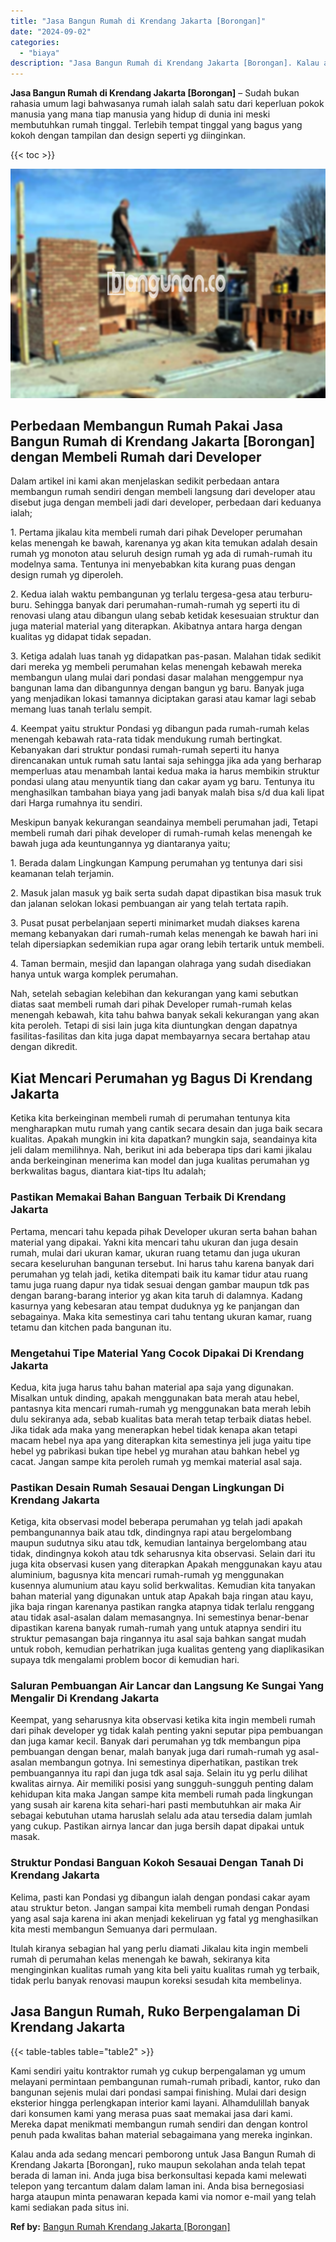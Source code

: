 ```yaml
---
title: "Jasa Bangun Rumah di Krendang Jakarta [Borongan]"
date: "2024-09-02"
categories: 
  - "biaya"
description: "Jasa Bangun Rumah di Krendang Jakarta [Borongan]. Kalau anda ada sedang mencari pemborong untuk Jasa Bangun Rumah di Krendang Jakarta [Borongan], ruko maup..."
---
```


**Jasa Bangun Rumah di Krendang Jakarta \[Borongan\]** – Sudah bukan rahasia umum lagi bahwasanya rumah ialah salah satu dari keperluan pokok manusia yang mana tiap manusia yang hidup di dunia ini meski membutuhkan rumah tinggal. Terlebih tempat tinggal yang bagus yang kokoh dengan tampilan dan design seperti yg diinginkan.

{{< toc >}}

![Jasa Bangun Rumah di Krendang Jakarta [Borongan]](/images/borong-bangunan-23.png)

## Perbedaan Membangun Rumah Pakai Jasa Bangun Rumah di Krendang Jakarta \[Borongan\] dengan Membeli Rumah dari Developer

Dalam artikel ini kami akan menjelaskan sedikit perbedaan antara membangun rumah sendiri dengan membeli langsung dari developer atau disebut juga dengan membeli jadi dari developer, perbedaan dari keduanya ialah;

1\. Pertama jikalau kita membeli rumah dari pihak Developer perumahan kelas menengah ke bawah, karenanya yg akan kita temukan adalah desain rumah yg monoton atau seluruh design rumah yg ada di rumah-rumah itu modelnya sama. Tentunya ini menyebabkan kita kurang puas dengan design rumah yg diperoleh.

2\. Kedua ialah waktu pembangunan yg terlalu tergesa-gesa atau terburu-buru. Sehingga banyak dari perumahan-rumah-rumah yg seperti itu di renovasi ulang atau dibangun ulang sebab ketidak kesesuaian struktur dan juga material material yang diterapkan. Akibatnya antara harga dengan kualitas yg didapat tidak sepadan.

3\. Ketiga adalah luas tanah yg didapatkan pas-pasan. Malahan tidak sedikit dari mereka yg membeli perumahan kelas menengah kebawah mereka membangun ulang mulai dari pondasi dasar malahan menggempur nya bangunan lama dan dibangunnya dengan bangun yg baru. Banyak juga yang menjadikan lokasi tamannya diciptakan garasi atau kamar lagi sebab memang luas tanah terlalu sempit.

4\. Keempat yaitu struktur Pondasi yg dibangun pada rumah-rumah kelas menengah kebawah rata-rata tidak mendukung rumah bertingkat. Kebanyakan dari struktur pondasi rumah-rumah seperti itu hanya direncanakan untuk rumah satu lantai saja sehingga jika ada yang berharap memperluas atau menambah lantai kedua maka ia harus membikin struktur pondasi ulang atau menyuntik tiang dan cakar ayam yg baru. Tentunya itu menghasilkan tambahan biaya yang jadi banyak malah bisa s/d dua kali lipat dari Harga rumahnya itu sendiri.

Meskipun banyak kekurangan seandainya membeli perumahan jadi, Tetapi membeli rumah dari pihak developer di rumah-rumah kelas menengah ke bawah juga ada keuntungannya yg diantaranya yaitu;

1\. Berada dalam Lingkungan Kampung perumahan yg tentunya dari sisi keamanan telah terjamin.

2\. Masuk jalan masuk yg baik serta sudah dapat dipastikan bisa masuk truk dan jalanan selokan lokasi pembuangan air yang telah tertata rapih.

3\. Pusat pusat perbelanjaan seperti minimarket mudah diakses karena memang kebanyakan dari rumah-rumah kelas menengah ke bawah hari ini telah dipersiapkan sedemikian rupa agar orang lebih tertarik untuk membeli.

4\. Taman bermain, mesjid dan lapangan olahraga yang sudah disediakan hanya untuk warga komplek perumahan.

Nah, setelah sebagian kelebihan dan kekurangan yang kami sebutkan diatas saat membeli rumah dari pihak Developer rumah-rumah kelas menengah kebawah, kita tahu bahwa banyak sekali kekurangan yang akan kita peroleh. Tetapi di sisi lain juga kita diuntungkan dengan dapatnya fasilitas-fasilitas dan kita juga dapat membayarnya secara bertahap atau dengan dikredit.

## Kiat Mencari Perumahan yg Bagus Di Krendang Jakarta

Ketika kita berkeinginan membeli rumah di perumahan tentunya kita mengharapkan mutu rumah yang cantik secara desain dan juga baik secara kualitas. Apakah mungkin ini kita dapatkan? mungkin saja, seandainya kita jeli dalam memilihnya. Nah, berikut ini ada beberapa tips dari kami jikalau anda berkeinginan menerima kan model dan juga kualitas perumahan yg berkwalitas bagus, diantara kiat-tips Itu adalah;

### Pastikan Memakai Bahan Banguan Terbaik Di Krendang Jakarta

Pertama, mencari tahu kepada pihak Developer ukuran serta bahan bahan material yang dipakai. Yakni kita mencari tahu ukuran dan juga desain rumah, mulai dari ukuran kamar, ukuran ruang tetamu dan juga ukuran secara keseluruhan bangunan tersebut. Ini harus tahu karena banyak dari perumahan yg telah jadi, ketika ditempati baik itu kamar tidur atau ruang tamu juga ruang dapur nya tidak sesuai dengan gambar maupun tdk pas dengan barang-barang interior yg akan kita taruh di dalamnya. Kadang kasurnya yang kebesaran atau tempat duduknya yg ke panjangan dan sebagainya. Maka kita semestinya cari tahu tentang ukuran kamar, ruang tetamu dan kitchen pada bangunan itu.

### Mengetahui Tipe Material Yang Cocok Dipakai Di Krendang Jakarta

Kedua, kita juga harus tahu bahan material apa saja yang digunakan. Misalkan untuk dinding, apakah menggunakan bata merah atau hebel, pantasnya kita mencari rumah-rumah yg menggunakan bata merah lebih dulu sekiranya ada, sebab kualitas bata merah tetap terbaik diatas hebel. Jika tidak ada maka yang menerapkan hebel tidak kenapa akan tetapi macam hebel nya apa yang diterapkan kita semestinya jeli juga yaitu tipe hebel yg pabrikasi bukan tipe hebel yg murahan atau bahkan hebel yg cacat. Jangan sampe kita peroleh rumah yg memkai material asal saja.

### Pastikan Desain Rumah Sesauai Dengan Lingkungan Di Krendang Jakarta

Ketiga, kita observasi model beberapa perumahan yg telah jadi apakah pembangunannya baik atau tdk, dindingnya rapi atau bergelombang maupun sudutnya siku atau tdk, kemudian lantainya bergelombang atau tidak, dindingnya kokoh atau tdk seharusnya kita observasi. Selain dari itu juga kita observasi kusen yang diterapkan Apakah menggunakan kayu atau aluminium, bagusnya kita mencari rumah-rumah yg menggunakan kusennya alumunium atau kayu solid berkwalitas. Kemudian kita tanyakan bahan material yang digunakan untuk atap Apakah baja ringan atau kayu, jika baja ringan karenanya pastikan rangka atapnya tidak terlalu renggang atau tidak asal-asalan dalam memasangnya. Ini semestinya benar-benar dipastikan karena banyak rumah-rumah yang untuk atapnya sendiri itu struktur pemasangan baja ringannya itu asal saja bahkan sangat mudah untuk roboh, kemudian perhatrikan juga kualitas genteng yang diaplikasikan supaya tdk mengalami problem bocor di kemudian hari.

### Saluran Pembuangan Air Lancar dan Langsung Ke Sungai Yang Mengalir Di Krendang Jakarta

Keempat, yang seharusnya kita observasi ketika kita ingin membeli rumah dari pihak developer yg tidak kalah penting yakni seputar pipa pembuangan dan juga kamar kecil. Banyak dari perumahan yg tdk membangun pipa pembuangan dengan benar, malah banyak juga dari rumah-rumah yg asal-asalan membangun gotnya. Ini semestinya diperhatikan, pastikan trek pembuangannya itu rapi dan juga tdk asal saja. Selain itu yg perlu dilihat kwalitas airnya. Air memiliki posisi yang sungguh-sungguh penting dalam kehidupan kita maka Jangan sampe kita membeli rumah pada lingkungan yang susah air karena kita sehari-hari pasti membutuhkan air maka Air sebagai kebutuhan utama haruslah selalu ada atau tersedia dalam jumlah yang cukup. Pastikan airnya lancar dan juga bersih dapat dipakai untuk masak.

### Struktur Pondasi Banguan Kokoh Sesauai Dengan Tanah Di Krendang Jakarta

Kelima, pasti kan Pondasi yg dibangun ialah dengan pondasi cakar ayam atau struktur beton. Jangan sampai kita membeli rumah dengan Pondasi yang asal saja karena ini akan menjadi kekeliruan yg fatal yg menghasilkan kita mesti membangun Semuanya dari permulaan.

Itulah kiranya sebagian hal yang perlu diamati Jikalau kita ingin membeli rumah di perumahan kelas menengah ke bawah, sekiranya kita menginginkan kualitas rumah yang kita beli yaitu kualitas rumah yg terbaik, tidak perlu banyak renovasi maupun koreksi sesudah kita membelinya.

## Jasa Bangun Rumah, Ruko Berpengalaman Di Krendang Jakarta

{{< table-tables table="table2" >}}

Kami sendiri yaitu kontraktor rumah yg cukup berpengalaman yg umum melayani permintaan pembangunan rumah-rumah pribadi, kantor, ruko dan bangunan sejenis mulai dari pondasi sampai finishing. Mulai dari design eksterior hingga perlengkapan interior kami layani. Alhamdulillah banyak dari konsumen kami yang merasa puas saat memakai jasa dari kami. Mereka dapat menikmati membangun rumah sendiri dan dengan kontrol penuh pada kwalitas bahan material sebagaimana yang mereka inginkan.

Kalau anda ada sedang mencari pemborong untuk Jasa Bangun Rumah di Krendang Jakarta \[Borongan\], ruko maupun sekolahan anda telah tepat berada di laman ini. Anda juga bisa berkonsultasi kepada kami melewati telepon yang tercantum dalam dalam laman ini. Anda bisa bernegosiasi harga ataupun minta penawaran kepada kami via nomor e-mail yang telah kami sediakan pada situs ini.

**Ref by:** [Bangun Rumah Krendang Jakarta [Borongan]](https://id.wikipedia.org/wiki/Bangun)
